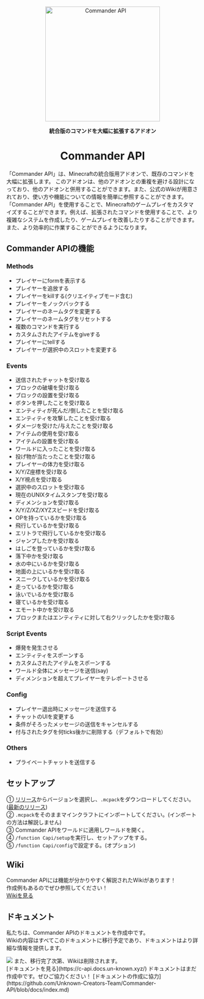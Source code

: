 <div align="center">

  <br />
    <p>
     <img src="https://user-images.githubusercontent.com/93137582/235931240-477c3429-2f9e-4619-a4c4-4f6692d7dc5c.png" width="300" alt="Commander API"/></a>
    </p>

**統合版のコマンドを大幅に拡張するアドオン**
# Commander API
<div align="left">

「Commander API」は、Minecraftの統合版用アドオンで、既存のコマンドを大幅に拡張します。
このアドオンは、他のアドオンとの重複を避ける設計になっており、他のアドオンと併用することができます。また、公式のWikiが用意されており、使い方や機能についての情報を簡単に参照することができます。
「Commander API」を使用することで、Minecraftのゲームプレイをカスタマイズすることができます。例えば、拡張されたコマンドを使用することで、より複雑なシステムを作成したり、ゲームプレイを改善したりすることができます。また、より効率的に作業することができるようになります。

## Commander APIの機能
### Methods
* プレイヤーにformを表示する
* プレイヤーを追放する
* プレイヤーをkillする(クリエイティブモード含む)
* プレイヤーをノックバックする
* プレイヤーのネームタグを変更する
* プレイヤーのネームタグをリセットする
* 複数のコマンドを実行する
* カスタムされたアイテムをgiveする
* プレイヤーにtellする
* プレイヤーが選択中のスロットを変更する
### Events
* 送信されたチャットを受け取る
* ブロックの破壊を受け取る
* ブロックの設置を受け取る
* ボタンを押したことを受け取る
* エンティティが死んだ/倒したことを受け取る
* エンティティを攻撃したことを受け取る
* ダメージを受けた/与えたことを受け取る
* アイテムの使用を受け取る
* アイテムの設置を受け取る
* ワールドに入ったことを受け取る
* 投げ物が当たったことを受け取る
* プレイヤーの体力を受け取る
* X/Y/Z座標を受け取る
* X/Y視点を受け取る
* 選択中のスロットを受け取る
* 現在のUNIXタイムスタンプを受け取る
* ディメンションを受け取る
* X/Y/Z/XZ/XYZスピードを受け取る
* OPを持っているかを受け取る
* 飛行しているかを受け取る
* エリトラで飛行しているかを受け取る
* ジャンプしたかを受け取る
* はしごを登っているかを受け取る
* 落下中かを受け取る
* 水の中にいるかを受け取る
* 地面の上にいるかを受け取る
* スニークしているかを受け取る
* 走っているかを受け取る
* 泳いでいるかを受け取る
* 寝ているかを受け取る
* エモート中かを受け取る
* ブロックまたはエンティティに対して右クリックしたかを受け取る
### Script Events
* 爆発を発生させる
* エンティティをスポーンする
* カスタムされたアイテムをスポーンする
* ワールド全体にメッセージを送信(say)
* ディメンションを超えてプレイヤーをテレポートさせる
### Config
* プレイヤー退出時にメッセージを送信する
* チャットのUIを変更する
* 条件がそろったメッセージの送信をキャンセルする
* 付与されたタグを何ticks後かに削除する（デフォルトで有効）
### Others
* プライベートチャットを送信する

## セットアップ
① [リリース](https://github.com/Unknown-Creators-Team/Commander-API/releases)からバージョンを選択し、`.mcpack`をダウンロードしてください。([最新のリリース](https://github.com/Unknown-Creators-Team/Commander-API/releases/latest))<br>
② `.mcpack`をそのままマインクラフトにインポートしてください。(インポートの方法は解説しません)<br>
③ Commander APIをワールドに適用しワールドを開く。<br>
④ `/function Capi/setup`を実行し、セットアップをする。<br>
⑤ `/function Capi/config`で設定する。(オプション)

## Wiki
Commander APIには機能が分かりやすく解説されたWikiがあります！<br>
作成例もあるのでぜひ参照してください！<br>
[Wikiを見る](https://github.com/Unknown-Creators-Team/Commander-API/wiki/Home)

## ドキュメント
私たちは、Commander APIのドキュメントを作成中です。<br>
Wikiの内容はすべてこのドキュメントに移行予定であり、ドキュメントはより詳細な情報を提供します。<br>

<img src="https://img.shields.io/github/downloads/Unknown-Creators-Team/Commander-API/total?style=for-the-badge">
また、移行完了次第、Wikiは削除されます。<br>
[ドキュメントを見る](https://c-api.docs.un-known.xyz/)
ドキュメントはまだ作成中です。ぜひご協力ください！
[ドキュメントの作成に協力](https://github.com/Unknown-Creators-Team/Commander-API/blob/docs/index.md)

